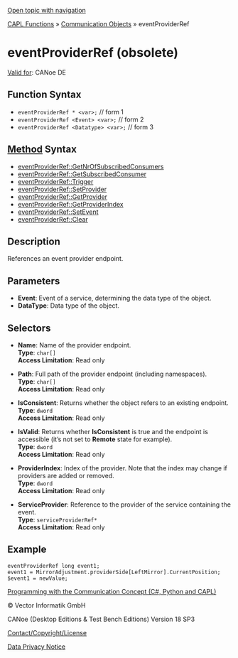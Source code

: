 [Open topic with navigation](../../../../../CANoeDEFamily.htm#Topics/CAPLFunctions/CommunicationObjects/Objects/CAPLfunctionEventProviderRef.md)

[CAPL Functions](../../CAPLfunctions.md) » [Communication Objects](../CAPLfunctionsCOOverview.md) » eventProviderRef

# eventProviderRef (obsolete)

[Valid for](../../../Shared/FeatureAvailability.md):  CANoe DE

## Function Syntax

- `eventProviderRef * <var>;` // form 1
- `eventProviderRef <Event> <var>;` // form 2
- `eventProviderRef <Datatype> <var>;` // form 3

## [Method](../../../Shared/CAPL/General/ClassesAndObjects.md) Syntax

- [eventProviderRef::GetNrOfSubscribedConsumers](../Methods/CAPLfunctionEventProviderRefGetNrOfSubscribedConsumers.md)
- [eventProviderRef::GetSubscribedConsumer](../Methods/CAPLfunctionEventProviderRefGetSubscribedConsumer.md)
- [eventProviderRef::Trigger](../Methods/CAPLfunctionEventProviderRefTrigger.md)
- [eventProviderRef::SetProvider](../Methods/CAPLfunctionSetProvider.md)
- [eventProviderRef::GetProvider](../Methods/CAPLfunctionGetProvider.md)
- [eventProviderRef::GetProviderIndex](../Methods/CAPLfunctionGetProviderIndex.md)
- [eventProviderRef::SetEvent](../Methods/CAPLfunctionSetEvent.md)
- [eventProviderRef::Clear](../Methods/CAPLfunctionClear.md)

## Description

References an event provider endpoint.

## Parameters

- **Event**: Event of a service, determining the data type of the object.
- **DataType**: Data type of the object.

## Selectors

- **Name**: Name of the provider endpoint.  
  **Type**: `char[]`  
  **Access Limitation**: Read only

- **Path**: Full path of the provider endpoint (including namespaces).  
  **Type**: `char[]`  
  **Access Limitation**: Read only

- **IsConsistent**: Returns whether the object refers to an existing endpoint.  
  **Type**: `dword`  
  **Access Limitation**: Read only

- **IsValid**: Returns whether **IsConsistent** is true and the endpoint is accessible (it’s not set to **Remote** state for example).  
  **Type**: `dword`  
  **Access Limitation**: Read only

- **ProviderIndex**: Index of the provider. Note that the index may change if providers are added or removed.  
  **Type**: `dword`  
  **Access Limitation**: Read only

- **ServiceProvider**: Reference to the provider of the service containing the event.  
  **Type**: `serviceProviderRef*`  
  **Access Limitation**: Read only

## Example

```plaintext
eventProviderRef long event1;
event1 = MirrorAdjustment.providerSide[LeftMirror].CurrentPosition;
$event1 = newValue;
```

[Programming with the Communication Concept (C#, Python and CAPL)](../../../CANoeCANalyzer/CommunicationConcept/Programming/CCP.md)

© Vector Informatik GmbH

CANoe (Desktop Editions & Test Bench Editions) Version 18 SP3

[Contact/Copyright/License](../../../Shared/ContactCopyrightLicense.md)

[Data Privacy Notice](https://www.vector.com/int/en/company/get-info/privacy-policy/)